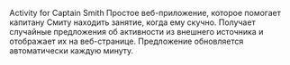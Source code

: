 Activity for Captain Smith
Простое веб-приложение, которое помогает капитану Смиту находить занятие, когда ему скучно. Получает случайные предложения об активности из внешнего источника и отображает их на веб-странице. Предложение обновляется автоматически каждую минуту.
